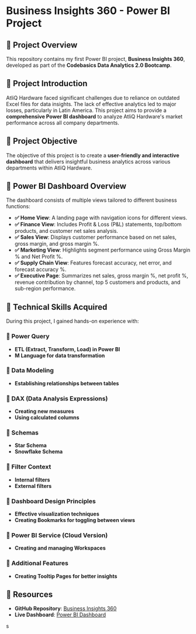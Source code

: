 # Business Insights 360 - Power BI Project

## 🚀 Project Overview
This repository contains my first Power BI project, **Business Insights 360**, developed as part of the **Codebasics Data Analytics 2.0 Bootcamp**.

## 🎯 Project Introduction
AtliQ Hardware faced significant challenges due to reliance on outdated Excel files for data insights. The lack of effective analytics led to major losses, particularly in Latin America. This project aims to provide a **comprehensive Power BI dashboard** to analyze AtliQ Hardware's market performance across all company departments.

## 🎯 Project Objective
The objective of this project is to create a **user-friendly and interactive dashboard** that delivers insightful business analytics across various departments within AtliQ Hardware.

## 🔎 Power BI Dashboard Overview
The dashboard consists of multiple views tailored to different business functions:

- **✅ Home View**: A landing page with navigation icons for different views.
- **✅ Finance View**: Includes Profit & Loss (P&L) statements, top/bottom products, and customer net sales analysis.
- **✅ Sales View**: Displays customer performance based on net sales, gross margin, and gross margin %.
- **✅ Marketing View**: Highlights segment performance using Gross Margin % and Net Profit %.
- **✅ Supply Chain View**: Features forecast accuracy, net error, and forecast accuracy %.
- **✅ Executive Page**: Summarizes net sales, gross margin %, net profit %, revenue contribution by channel, top 5 customers and products, and sub-region performance.

## 📢 Technical Skills Acquired
During this project, I gained hands-on experience with:

### 🔹 Power Query
- **ETL (Extract, Transform, Load) in Power BI**
- **M Language for data transformation**

### 🔹 Data Modeling
- **Establishing relationships between tables**

### 🔹 DAX (Data Analysis Expressions)
- **Creating new measures**
- **Using calculated columns**

### 🔹 Schemas
- **Star Schema**
- **Snowflake Schema**

### 🔹 Filter Context
- **Internal filters**
- **External filters**

### 🔹 Dashboard Design Principles
- **Effective visualization techniques**
- **Creating Bookmarks for toggling between views**

### 🔹 Power BI Service (Cloud Version)
- **Creating and managing Workspaces**

### 🔹 Additional Features
- **Creating Tooltip Pages for better insights**

## 📎 Resources
- **GitHub Repository**: [Business Insights 360](https://github.com/snehalmHi/Business-360)
- **Live Dashboard**: [Power BI Dashboard](https://app.powerbi.com/reportEmbed?reportId=3c8c8a13-236a-4262-b311-0d745a961611&autoAuth=true&ctid=c6e549b3-5f45-4032-aae9-d4244dc5b2c4)

s

